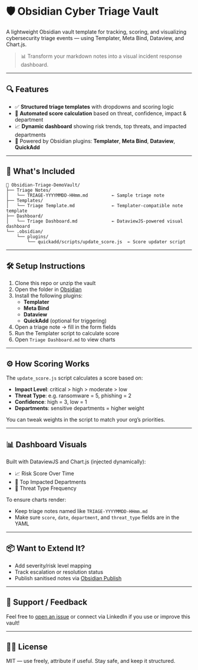 # 🛡️ Obsidian Cyber Triage Vault

A lightweight Obsidian vault template for tracking, scoring, and visualizing cybersecurity triage events — using Templater, Meta Bind, Dataview, and Chart.js.

> 📊 Transform your markdown notes into a visual incident response dashboard.

---

## 🔍 Features

- ✅ **Structured triage templates** with dropdowns and scoring logic
- 🧮 **Automated score calculation** based on threat, confidence, impact & department
- 📈 **Dynamic dashboard** showing risk trends, top threats, and impacted departments
- 🧩 Powered by Obsidian plugins: **Templater**, **Meta Bind**, **Dataview**, **QuickAdd**

---

## 📁 What's Included

```
📁 Obsidian-Triage-DemoVault/
├── Triage Notes/
│   └── TRIAGE-YYYYMMDD-HHmm.md         ← Sample triage note
├── Templates/
│   └── Triage Template.md              ← Templater-compatible note template
├── Dashboard/
│   └── Triage Dashboard.md             ← DataviewJS-powered visual dashboard
└── .obsidian/
    └── plugins/
        └── quickadd/scripts/update_score.js  ← Score updater script
```

---

## 🛠️ Setup Instructions

1. Clone this repo or unzip the vault
2. Open the folder in [Obsidian](https://obsidian.md)
3. Install the following plugins:
   - **Templater**
   - **Meta Bind**
   - **Dataview**
   - **QuickAdd** (optional for triggering)
4. Open a triage note → fill in the form fields
5. Run the Templater script to calculate score
6. Open `Triage Dashboard.md` to view charts

---

## ⚙️ How Scoring Works

The `update_score.js` script calculates a score based on:
- **Impact Level**: critical > high > moderate > low
- **Threat Type**: e.g. ransomware = 5, phishing = 2
- **Confidence**: high = 3, low = 1
- **Departments**: sensitive departments = higher weight

You can tweak weights in the script to match your org’s priorities.

---

## 📊 Dashboard Visuals

Built with DataviewJS and Chart.js (injected dynamically):
- 📈 Risk Score Over Time
- 🏢 Top Impacted Departments
- 🚨 Threat Type Frequency

To ensure charts render:
- Keep triage notes named like `TRIAGE-YYYYMMDD-HHmm.md`
- Make sure `score`, `date`, `department`, and `threat_type` fields are in the YAML

---

## 📦 Want to Extend It?

- Add severity/risk level mapping
- Track escalation or resolution status
- Publish sanitised notes via [Obsidian Publish](https://obsidian.md/publish)

---

## 💬 Support / Feedback

Feel free to [open an issue](https://github.com/yourusername/obsidian-cyber-triage/issues) or connect via LinkedIn if you use or improve this vault!

---

## 🧑‍💻 License

MIT — use freely, attribute if useful. Stay safe, and keep it structured.
